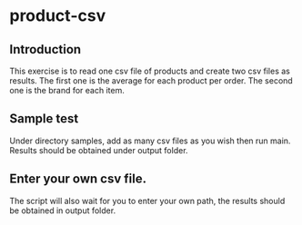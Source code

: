 # product-csv

## Introduction
This exercise is to read one csv file of products and create two csv files as results. 
The first one is the average for each product per order.
The second one is the brand for each item.

## Sample test
 Under directory samples, add as many csv files as you wish then run main.
 Results should be obtained under output folder.
 
 ## Enter your own csv file.
 The script will also wait for you to enter your own path, the results should be obtained in output folder.
